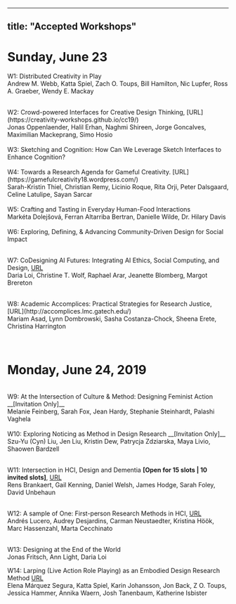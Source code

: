 
---
title: "Accepted Workshops"
---
# Sunday, June 23 

W1: Distributed Creativity in Play </br> 
  Andrew M. Webb, Katta Spiel, Zach O. Toups, Bill Hamilton, Nic Lupfer, Ross A. Graeber, Wendy E. Mackay </br> 

</br> 
W2: Crowd-powered Interfaces for Creative Design Thinking, [URL](https://creativity-workshops.github.io/cc19/) </br> 
 Jonas Oppenlaender, Halil Erhan, Naghmi Shireen, Jorge Goncalves, Maximilian Mackeprang, Simo Hosio </br> 

</br> 
W3: Sketching and Cognition: How Can We Leverage Sketch Interfaces to Enhance Cognition? </br> 

</br> 
W4: Towards a Research Agenda for Gameful Creativity. [URL](https://gamefulcreativity18.wordpress.com/)</br> 
 Sarah-Kristin Thiel, Christian Remy, Licinio Roque, Rita Orji, Peter Dalsgaard, Celine Latulipe, Sayan Sarcar </br> 
 
</br> 
W5: Crafting and Tasting in Everyday Human-Food Interactions </br> 
   Markéta Dolejšová, Ferran Altarriba Bertran, Danielle Wilde, Dr. Hilary Davis</br> 

</br> 
W6: Exploring, Defining, & Advancing Community-Driven Design for Social Impact </br> 
</br> 

W7: CoDesigning AI Futures: Integrating AI Ethics, Social Computing, and Design, [URL](https://codesigningaifutures.wordpress.com) </br> 
Daria Loi, Christine T. Wolf, Raphael Arar, Jeanette Blomberg, Margot Brereton </br> 

</br> 
W8: Academic Accomplices: Practical Strategies for Research Justice, [URL](http://accomplices.lmc.gatech.edu/)</br> 
Mariam Asad, Lynn Dombrowski, Sasha Costanza-Chock, Sheena Erete, Christina Harrington </br> 
  
</br> 
</br> 

# Monday, June 24, 2019
 </br> 
W9: At the Intersection of Culture & Method: Designing Feminist Action __[Invitation Only]__ </br> 
 Melanie Feinberg, Sarah Fox, Jean Hardy, Stephanie Steinhardt, Palashi Vaghela</br> 
 
</br>  
W10: Exploring Noticing as Method in Design Research __[Invitation Only]__ </br> 
  Szu-Yu (Cyn) Liu, Jen Liu, Kristin Dew, Patrycja Zdziarska, Maya Livio, Shaowen Bardzell</br> 
</br> 

W11: Intersection in HCI, Design and Dementia __[Open for 15 slots | 10 invited slots]__, [URL](https://design-intersections.wineme.wiwi.uni-siegen.de) </br> 
Rens Brankaert, Gail Kenning, Daniel Welsh, James Hodge, Sarah Foley, David Unbehaun </br> 
</br> 

W12: A sample of One: First-person Research Methods in HCI, [URL](https://1stpersonresearch.wordpress.com)</br> 
 Andrés Lucero, Audrey Desjardins, Carman Neustaedter, Kristina Höök, Marc Hassenzahl, Marta Cecchinato </br> 
 </br> 

W13: Designing at the End of the World </br> 
  Jonas Fritsch, Ann Light, Daria Loi </br> 

W14: Larping (Live Action Role Playing) as an Embodied Design Research Method [URL](https://interaction.mere.st/)</br> 
  Elena Márquez Segura, Katta Spiel, Karin Johansson, Jon Back, Z O. Toups, Jessica Hammer, Annika Waern, Josh Tanenbaum, Katherine Isbister   </br> 


